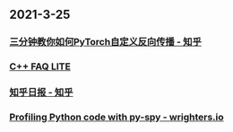 
## 2021-3-25

### [三分钟教你如何PyTorch自定义反向传播 - 知乎](https://zhuanlan.zhihu.com/p/359524837)

### [C++ FAQ LITE](http://www.sunistudio.com/cppfaq/)

### [知乎日报 - 知乎](https://daily.zhihu.com/story/9734429)

### [Profiling Python code with py-spy - wrighters.io](https://www.wrighters.io/profiling-python-code-with-py-spy/)